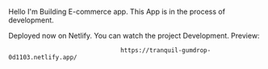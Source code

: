 Hello I'm Building E-commerce app. This App is in the process of development.

 Deployed now on Netlify. You can watch the project Development.    Preview: 
 
                                   https://tranquil-gumdrop-0d1103.netlify.app/
